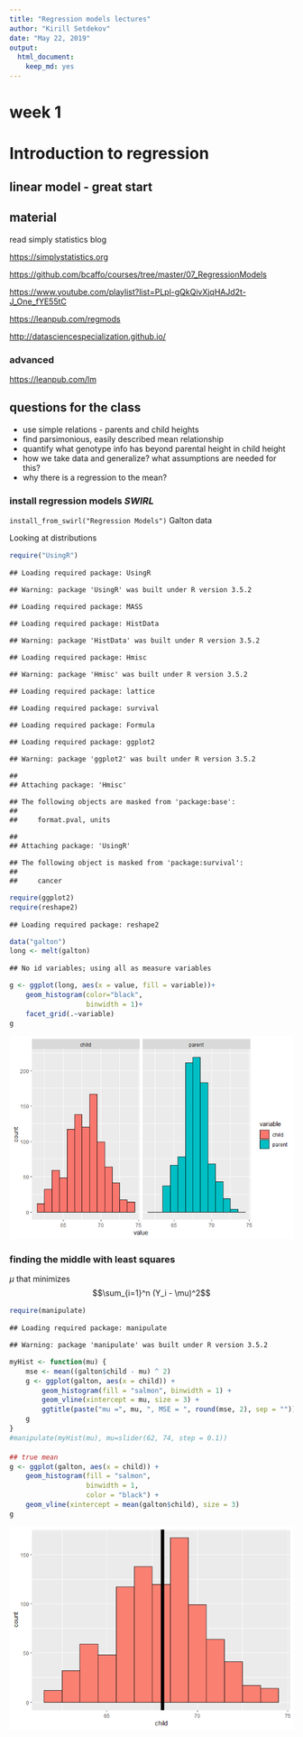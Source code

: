```yaml
---
title: "Regression models lectures"
author: "Kirill Setdekov"
date: "May 22, 2019"
output:
  html_document:
    keep_md: yes
---
```




# week 1
# Introduction to regression

## linear model - great start

## material

read simply statistics blog

https://simplystatistics.org

https://github.com/bcaffo/courses/tree/master/07_RegressionModels

https://www.youtube.com/playlist?list=PLpl-gQkQivXjqHAJd2t-J_One_fYE55tC

https://leanpub.com/regmods

http://datasciencespecialization.github.io/ 

### advanced

https://leanpub.com/lm 

## questions for the class

* use simple relations - parents and child heights
* find parsimonious, easily described mean relationship
* quantify what genotype info has beyond parental height in child height
* how we take data and generalize? what assumptions are needed for this?
* why there is a regression to the mean?

### install regression models _SWIRL_

`
install_from_swirl("Regression Models")
`
Galton data

Looking at distributions


```r
require("UsingR")
```

```
## Loading required package: UsingR
```

```
## Warning: package 'UsingR' was built under R version 3.5.2
```

```
## Loading required package: MASS
```

```
## Loading required package: HistData
```

```
## Warning: package 'HistData' was built under R version 3.5.2
```

```
## Loading required package: Hmisc
```

```
## Warning: package 'Hmisc' was built under R version 3.5.2
```

```
## Loading required package: lattice
```

```
## Loading required package: survival
```

```
## Loading required package: Formula
```

```
## Loading required package: ggplot2
```

```
## Warning: package 'ggplot2' was built under R version 3.5.2
```

```
## 
## Attaching package: 'Hmisc'
```

```
## The following objects are masked from 'package:base':
## 
##     format.pval, units
```

```
## 
## Attaching package: 'UsingR'
```

```
## The following object is masked from 'package:survival':
## 
##     cancer
```

```r
require(ggplot2)
require(reshape2)
```

```
## Loading required package: reshape2
```

```r
data("galton")
long <- melt(galton)
```

```
## No id variables; using all as measure variables
```

```r
g <- ggplot(long, aes(x = value, fill = variable))+
    geom_histogram(color="black",
                   binwidth = 1)+
    facet_grid(.~variable)
g
```

![](1_week_notes_files/figure-html/galtondata1-1.png)<!-- -->

### finding the middle with least squares

$\mu$
  that minimizes $$\sum_{i=1}^n (Y_i - \mu)^2$$


```r
require(manipulate)
```

```
## Loading required package: manipulate
```

```
## Warning: package 'manipulate' was built under R version 3.5.2
```

```r
myHist <- function(mu) {
    mse <- mean((galton$child - mu) ^ 2)
    g <- ggplot(galton, aes(x = child)) +
        geom_histogram(fill = "salmon", binwidth = 1) +
        geom_vline(xintercept = mu, size = 3) +
        ggtitle(paste("mu =", mu, ", MSE = ", round(mse, 2), sep = ""))
    g
}
#manipulate(myHist(mu), mu=slider(62, 74, step = 0.1))

## true mean
g <- ggplot(galton, aes(x = child)) +
    geom_histogram(fill = "salmon",
                   binwidth = 1,
                   color = "black") +
    geom_vline(xintercept = mean(galton$child), size = 3)
g
```

![](1_week_notes_files/figure-html/manupulatemean-1.png)<!-- -->

